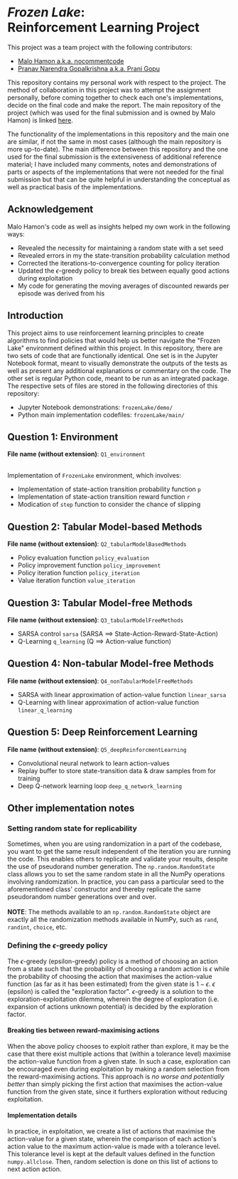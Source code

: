 # _Frozen Lake_:<br>Reinforcement Learning Project

This project was a team project with the following contributors:

- [Malo Hamon a.k.a. nocommentcode](https://github.com/nocommentcode)
- [Pranav Narendra Gopalkrishna a.k.a. Prani Gopu](https://github.com/pranigopu)

This repository contains my personal work with respect to the project. The method of collaboration in this project was to attempt the assignment personally, before coming together to check each one's implementations, decide on the final code and make the report. The main repository of the project (which was used for the final submission and is owned by Malo Hamon) is linked [here](https://github.com/nocommentcode/ecs7002_assignment_2).

The functionality of the implementations in this repository and the main one are similar, if not the same in most cases (although the main repository is more up-to-date). The main difference between this repository and the one used for the final submission is the extensiveness of additional reference material; I have included many comments, notes and demonstrations of parts or aspects of the implementations that were not needed for the final submission but that can be quite helpful in understanding the conceptual as well as practical basis of the implementations.

## Acknowledgement

Malo Hamon's code as well as insights helped my own work in the following ways:

- Revealed the necessity for maintaining a random state with a set seed
- Revealed errors in my the state-transition probability calculation method
- Corrected the iterations-to-convergence counting for policy iteration
- Updated the $\epsilon$-greedy policy to break ties between equally good actions during exploitation
- My code for generating the moving averages of discounted rewards per episode was derived from his

## Introduction
This project aims to use reinforcement learning principles to create algorithms to find policies that would help us better navigate the "Frozen Lake" environment defined within this project. In this repository, there are two sets of code that are functionally identical. One set is in the Jupyter Notebook format, meant to visually demonstrate the outputs of the tests as well as present any additional explanations or commentary on the code. The other set is regular Python code, meant to be run as an integrated package. The respective sets of files are stored in the following directories of this repository:

- Jupyter Notebook demonstrations: `frozenLake/demo/`
- Python main implementation codefiles: `frozenLake/main/`

## Question 1: Environment

**File name (without extension)**: `Q1_environment`

<br>Implementation of `FrozenLake` environment, which involves:

- Implementation of state-action transition probability function `p`
- Implementation of state-action transition reward function `r`
- Modication of `step` function to consider the chance of slipping

## Question 2: Tabular Model-based Methods 

**File name (without extension)**: `Q2_tabularModelBasedMethods`

- Policy evaluation function `policy_evaluation`
- Policy improvement function `policy_improvement`
- Policy iteration function `policy_iteration`
- Value iteration function `value_iteration`

## Question 3: Tabular Model-free Methods

**File name (without extension)**: `Q3_tabularModelFreeMethods`

- SARSA control `sarsa` (SARSA $\implies$ State-Action-Reward-State-Action)
- Q-Learning `q_learning` (Q $\implies$ Action-value function)

## Question 4: Non-tabular Model-free Methods

**File name (without extension)**: `Q4_nonTabularModelFreeMethods`

- SARSA with linear approximation of action-value function `linear_sarsa`
- Q-Learning with linear approximation of action-value function `linear_q_learning`

## Question 5: Deep Reinforcement Learning

**File name (without extension)**: `Q5_deepReinforcmentLearning`

- Convolutional neural network to learn action-values
- Replay buffer to store state-transition data & draw samples from for training
- Deep Q-network learning loop `deep_q_network_learning`

## Other implementation notes
### Setting random state for replicability
Sometimes, when you are using randomization in a part of the codebase, you want to get the same result independent of the iteration you are running the code. This enables others to replicate and validate your results, despite the use of pseudorand number generation. The `np.random.RandomState` class allows you to set the same random state in all the NumPy operations involving randomization. In practice, you can pass a particular seed to the aforementioned class' constructor and thereby replicate the same pseudorandom number generations over and over.
<br><br>**NOTE**: The methods available to an `np.random.RandomState` object are exactly all the randomization methods available in NumPy, such as `rand`, `randint`, `choice`, etc.

### Defining the $\epsilon$-greedy policy
The $\epsilon$-greedy (epsilon-greedy) policy is a method of choosing an action from a state such that the probability of choosing a random action is $\epsilon$ while the probability of choosing the action that maximises the action-value function (as far as it has been estimated) from the given state is $1-\epsilon$. $\epsilon$ (epsilon) is called the "exploration factor". $\epsilon$-greedy is a solution to the exploration-exploitation dilemma, wherein the degree of exploration (i.e. expansion of actions unknown potential) is decided by the exploration factor.

#### Breaking ties between reward-maximising actions
When the above policy chooses to exploit rather than explore, it may be the case that there exist multiple actions that (within a tolerance level) maximise the action-value function from a given state. In such a case, exploration can be encouraged even during exploitation by making a random selection from the reward-maximising actions. This approach is _no worse and potentially better_ than simply picking the first action that maximises the action-value function from the given state, since it furthers exploration without reducing exploitation.

#### Implementation details
In practice, in exploitation, we create a list of actions that maximise the action-value for a given state, wherein the comparison of each action's action value to the maximum action-value is made with a tolerance level. This tolerance level is kept at the default values defined in the function `numpy.allclose`. Then, random selection is done on this list of actions to next action action.
